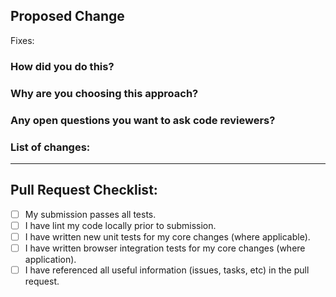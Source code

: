 ## Proposed Change

Fixes:

### How did you do this?

### Why are you choosing this approach?

### Any open questions you want to ask code reviewers?

### List of changes:

- - -

## Pull Request Checklist:

- [ ] My submission passes all tests.
- [ ] I have lint my code locally prior to submission.
- [ ] I have written new unit tests for my core changes (where applicable).
- [ ] I have written browser integration tests for my core changes (where application).
- [ ] I have referenced all useful information (issues, tasks, etc) in the pull request.

